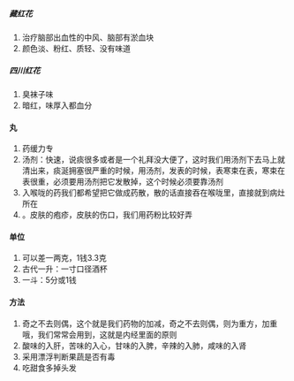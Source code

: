 ##### 藏红花
1. 治疗脑部出血性的中风、脑部有淤血块
2. 颜色淡、粉红、质轻、没有味道
##### 四川红花
1. 臭袜子味
2. 暗红，味厚入都血分
#### 丸
1. 药缓力专
2. 汤剂：快速，说痰很多或者是一个礼拜没大便了，这时我们用汤剂下去马上就清出来，痰涎拥塞很严重的时候，用汤剂，发表的时候，表寒束在表，寒束在表很重，必须要用汤剂把它发散掉，这个时候必须要靠汤剂
3. 入喉咙的药我们都希望把它做成药散，散的话直接吞在喉咙里，直接就到病灶所在
4. 。皮肤的疱疹，皮肤的伤口，我们用药粉比较好弄
#### 单位
1. 可以差一两克，1钱3.3克
2. 古代一升：一寸口径酒杯
3. 一斗：5分或1钱
#### 方法
1. 奇之不去则偶，这个就是我们药物的加减，奇之不去则偶，则为重方，加重哦，我们常常会用到，这就是内经里面的原则
2. 酸味的入肝，苦味的入心，甘味的入脾，辛辣的入肺，咸味的入肾
3. 采用漂浮判断果蔬是否有毒
4. 吃甜食多掉头发